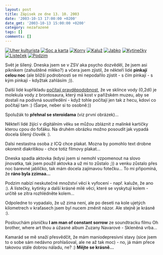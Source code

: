 ```yaml
---
layout: post
title: Zápisek ze dne 13. 10. 2003
date: '2003-10-13 17:00:00 +0200'
date_gmt: '2003-10-13 15:00:00 +0200'
category: nezařazené
tags: []
comments: []
---
```

<div >  <a href="/%base_url%/assets/old-images/uher_kulturista.jpg"><img alt="Uher kulturista" src="%base_url%/assets/old-images/uher_kulturista.jpg"></a>  <a href="/%base_url%/assets/old-images/socakarta.jpg"><img alt="Soc a karta" src="%base_url%/assets/old-images/socakarta.jpg"></a>  <a href="/%base_url%/assets/old-images/korry2.jpg"><img alt="Korry" src="%base_url%/assets/old-images/korry2.jpg"></a>  <a href="/%base_url%/assets/old-images/kaluz.jpg"><img alt="Kaluž" src="%base_url%/assets/old-images/kaluz.jpg"></a>  <a href="/%base_url%/assets/old-images/jabko.jpg"><img alt="Jabko" src="%base_url%/assets/old-images/jabko.jpg"></a>  <a href="/%base_url%/assets/old-images/kytinecky.jpg"><img alt="Kytinečky" src="%base_url%/assets/old-images/kytinecky.jpg"></a>  <a href="/%base_url%/assets/old-images/listecek.jpg"><img alt="Listeček" src="%base_url%/assets/old-images/listecek.jpg"></a>  <a href="/%base_url%/assets/old-images/podzim.jpg"><img alt="Podzim" src="%base_url%/assets/old-images/podzim.jpg"></a>  </div>
<p>Svět je šílený. Dneska jsem se v ZSV aka psycho dozvěděl, že jsem asi piknikem (zahuštěné mléko?)  a včera jsem zjistil, že někteří lidé <strong>pinkají celou noc</strong> (ale bližší podrobnosti se mi nepodařilo zjistit -  s čím pinkají - s kým pinkají - kdyžtak zahlásím ;)).</p>
<p>Další lidé kupříkladu  <a href="http://mam.mff.cuni.cz/index.php3?stranka=archiv&menu=1&tn=0&pg=07&cis=1&roc=X">počítají  pravděpodobnost</a>, že ve sklínce vody (0,2dl) je molekula vody z brontosaura, který má kost v pařížském muzeu,  aby se dostali na podivná soustředění - když tohle počítají jen tak z hecu, kdoví co počítají tam :) (Šarpe, neber  si to osobně:))</p>
<p>Spolužák to <strong>přehnal se steroidama</strong> (viz první obrázek)...</p>
<p>Někteří lidé žijící v digitálním věku se můžou zbláznit z malinké kartičky kterou cpou do foťáku.  Na druhém obrázku možno posoudit jak vypadá docela šílený člověk :).</p>
<p>Dalsi nestastna osoba z ICQ chce plakat. Mozna by pomohlo text drobne okorenit diakritikou - chce totiz  filmovy plakat...</p>
<p>Dneska spadla aktovka (kdysi jsem si nemohl vzpomenout na slovo jinovatka, tak jsem použil aktovka  a už mi to zůstalo ;)) a venku zůstalo přes noc barevné jablíčko, tak mám docela zajímavou fotečku...  To mi připomíná, že <strong>ráno byla zzimaa...</strong></p>
<p>Podzim nabízí neskutečné množství věcí k vyfocení - např. kaluže, že ano :). A lístečky, kytinky a další  krásné milé věci, které se vyskytují kolem - určitě se zítra rozhlédněte kolem...</p>
<p>Odpoledne to vypadalo, že už zima není, ale po deseti na kole ujetých kilometrech v kraťasech jsem  byl nucem změnit názor. Ale stejně je krásně :).</p>
<p>Poslouchám písničku <strong>I am man of constant sorrow</strong> ze soundtracku filmu Oh brother, where art thou  a úžasné album Zuzany Navarové - Skleněná vrba...</p>
<p>Kamarád se mě snaží přesvědčit, že mám maniodepresivní stavy (sice jsem to o sobe sám nedávno prohlašoval,  ale ne až tak moc) - no, já mám přece takovou stále dobrou náladu, ne? :) <strong>Mějte se krásně...</strong></p>
